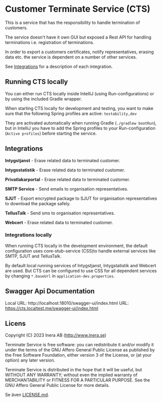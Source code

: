 # Customer Terminate Service (CTS)

This is a service that has the responsibility to handle termination of customers.

The service doesn't have it own GUI but exposed a Rest API for handling terminations i.e.
registration of terminations.

In order to export a customers certificates, notify representatives, erasing data etc. the service
is dependent on a number of other services.

See [Integrations](##Integrations) for a description of each integration.

## Running CTS locally

You can either run CTS locally inside IntelliJ (using Run-configurations) or by using the included
Gradle wrapper.

When starting CTS locally for development and testing, you want to make sure that the following
Spring profiles are active: `testability,dev`

They are activated automatically when running Gradle (`./gradlew bootRun`), but in IntelliJ you have
to add the Spring profiles to your Run-configuration (`Active profiles`) before starting the
service.

## Integrations

**Intygstjanst** - Erase related data to terminated customer.

**Intygsstatistik** - Erase related data to terminated customer.

**Privatlakarportal** - Erase related data to terminated customer.

**SMTP Service** - Send emails to organisation representatives.

**SJUT** - Export encrypted package to SJUT for organisation representatives to download the package
safely.

**TellusTalk** - Send sms to organisation representatives.

**Webcert** - Erase related data to terminated customer.

### Integrations locally

When running CTS locally in the development environment, the default configuration uses
core-stub-service (CSS)to handle external services like SMTP, SJUT and TellusTalk.

By default local running services of Intygstjanst, Intygstatistik and Webcert are used. But CTS can
be configured to use CSS for all dependent services by changing `*.baseUrl`
in `application-dev.properties`.

## Swagger Api Documentation

Local URL: http://localhost:18010/swagger-ui/index.html
URL: https://cts.localtest.me/swagger-ui/index.html

## Licens

Copyright (C) 2023 Inera AB (http://www.inera.se)

Terminate Service is free software: you can redistribute it and/or modify it under the terms of the
GNU Affero General Public License as published by the Free Software Foundation, either version 3 of
the License, or (at your option) any later version.

Terminate Service is distributed in the hope that it will be useful, but WITHOUT ANY WARRANTY;
without even the implied warranty of MERCHANTABILITY or FITNESS FOR A PARTICULAR PURPOSE. See the
GNU Affero General Public License for more details.

Se även [LICENSE.md](LICENSE.md). 
